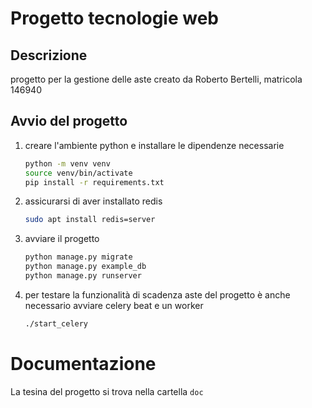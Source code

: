 # Progetto tecnologie web

## Descrizione
progetto per la gestione delle aste creato da Roberto Bertelli, matricola 146940

## Avvio del progetto

1. creare l'ambiente python e installare le dipendenze necessarie
    ```bash
    python -m venv venv
    source venv/bin/activate
    pip install -r requirements.txt
    ```
2. assicurarsi di aver installato redis

    ```bash
    sudo apt install redis=server
    ```

3. avviare il progetto

    ```bash
    python manage.py migrate
    python manage.py example_db
    python manage.py runserver
    ```

4. per testare la funzionalità di scadenza aste del progetto è anche necessario avviare celery beat e un worker

    ```bash
    ./start_celery
    ```

# Documentazione

La tesina del progetto si trova nella cartella `doc` 
